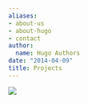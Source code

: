 ```yaml
---
aliases:
- about-us
- about-hugo
- contact
author:
  name: Hugo Authors
date: "2014-04-09"
title: Projects
---
```


![](/./projects_files/analysis-data.png)




